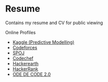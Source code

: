 # Resume
Contains my resume and CV for public viewing

Online Profiles
* [Kaggle (Predictive Modelling)](https://www.kaggle.com/ingeniosus)
* [Codeforces](http://www.codeforces.com/profile/ingeniosus)
* [SPOJ](http://www.spoj.com/users/shnimishe/)
* [Codechef](https://www.codechef.com/users/ingeniosus)
* [Hackerearth](https://www.hackerearth.com/@ingeniosus1)
* [HackerRank](https://www.hackerrank.com/ingeniosus)
* [ODE DE CODE 2.0](https://www.hackerrank.com/contests/odc2-2/leaderboard/)
